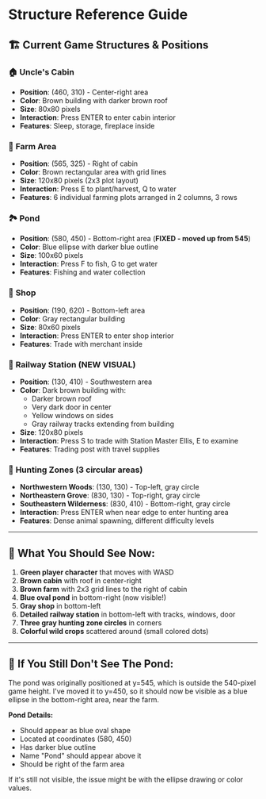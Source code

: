 # Structure Reference Guide

## 🏗️ **Current Game Structures & Positions**

### 🏠 **Uncle's Cabin**
- **Position**: (460, 310) - Center-right area
- **Color**: Brown building with darker brown roof
- **Size**: 80x80 pixels
- **Interaction**: Press ENTER to enter cabin interior
- **Features**: Sleep, storage, fireplace inside

### 🌾 **Farm Area** 
- **Position**: (565, 325) - Right of cabin
- **Color**: Brown rectangular area with grid lines
- **Size**: 120x80 pixels (2x3 plot layout)
- **Interaction**: Press E to plant/harvest, Q to water
- **Features**: 6 individual farming plots arranged in 2 columns, 3 rows

### 🏞️ **Pond**
- **Position**: (580, 450) - Bottom-right area (**FIXED - moved up from 545**)
- **Color**: Blue ellipse with darker blue outline
- **Size**: 100x60 pixels
- **Interaction**: Press F to fish, G to get water
- **Features**: Fishing and water collection

### 🏪 **Shop**
- **Position**: (190, 620) - Bottom-left area
- **Color**: Gray rectangular building
- **Size**: 80x60 pixels
- **Interaction**: Press ENTER to enter shop interior
- **Features**: Trade with merchant inside

### 🚂 **Railway Station** (**NEW VISUAL**)
- **Position**: (130, 410) - Southwestern area
- **Color**: Dark brown building with:
  - Darker brown roof
  - Very dark door in center
  - Yellow windows on sides
  - Gray railway tracks extending from building
- **Size**: 120x80 pixels
- **Interaction**: Press S to trade with Station Master Ellis, E to examine
- **Features**: Trading post with travel supplies

### 🌲 **Hunting Zones** (3 circular areas)
- **Northwestern Woods**: (130, 130) - Top-left, gray circle
- **Northeastern Grove**: (830, 130) - Top-right, gray circle  
- **Southeastern Wilderness**: (830, 410) - Bottom-right, gray circle
- **Interaction**: Press ENTER when near edge to enter hunting area
- **Features**: Dense animal spawning, different difficulty levels

---

## 🎯 **What You Should See Now:**

1. **Green player character** that moves with WASD
2. **Brown cabin** with roof in center-right
3. **Brown farm** with 2x3 grid lines to the right of cabin
4. **Blue oval pond** in bottom-right (now visible!)
5. **Gray shop** in bottom-left
6. **Detailed railway station** in bottom-left with tracks, windows, door
7. **Three gray hunting zone circles** in corners
8. **Colorful wild crops** scattered around (small colored dots)

---

## 🐛 **If You Still Don't See The Pond:**

The pond was originally positioned at y=545, which is outside the 540-pixel game height. I've moved it to y=450, so it should now be visible as a blue ellipse in the bottom-right area, near the farm.

**Pond Details:**
- Should appear as blue oval shape
- Located at coordinates (580, 450) 
- Has darker blue outline
- Name "Pond" should appear above it
- Should be right of the farm area

If it's still not visible, the issue might be with the ellipse drawing or color values.